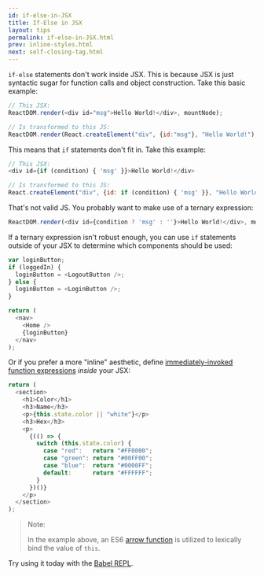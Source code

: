 ```yaml
---
id: if-else-in-JSX
title: If-Else in JSX
layout: tips
permalink: if-else-in-JSX.html
prev: inline-styles.html
next: self-closing-tag.html
---
```


`if-else` statements don't work inside JSX. This is because JSX is just syntactic sugar for function calls and object construction. Take this basic example:

```js
// This JSX:
ReactDOM.render(<div id="msg">Hello World!</div>, mountNode);

// Is transformed to this JS:
ReactDOM.render(React.createElement("div", {id:"msg"}, "Hello World!"), mountNode);
```

This means that `if` statements don't fit in. Take this example:

```js
// This JSX:
<div id={if (condition) { 'msg' }}>Hello World!</div>

// Is transformed to this JS:
React.createElement("div", {id: if (condition) { 'msg' }}, "Hello World!");
```

That's not valid JS. You probably want to make use of a ternary expression:

```js
ReactDOM.render(<div id={condition ? 'msg' : ''}>Hello World!</div>, mountNode);
```

If a ternary expression isn't robust enough, you can use `if` statements outside of your JSX to determine which components should be used:

```js
var loginButton;
if (loggedIn) {
  loginButton = <LogoutButton />;
} else {
  loginButton = <LoginButton />;
}

return (
  <nav>
    <Home />
    {loginButton}
  </nav>
);
```

Or if you prefer a more "inline" aesthetic, define [immediately-invoked function expressions](https://en.wikipedia.org/wiki/Immediately-invoked_function_expression) _inside_ your JSX:

```js
return (
  <section>
    <h1>Color</h1>
    <h3>Name</h3>
    <p>{this.state.color || "white"}</p>
    <h3>Hex</h3>
    <p>
      {(() => {
        switch (this.state.color) {
          case "red":   return "#FF0000";
          case "green": return "#00FF00";
          case "blue":  return "#0000FF";
          default:      return "#FFFFFF";
        }
      })()}
    </p>
  </section>
);
```

> Note:
>
> In the example above, an ES6 [arrow function](https://developer.mozilla.org/en-US/docs/Web/JavaScript/Reference/Functions/Arrow_functions) is utilized to lexically bind the value of `this`.

Try using it today with the [Babel REPL](https://babeljs.io/repl/).
